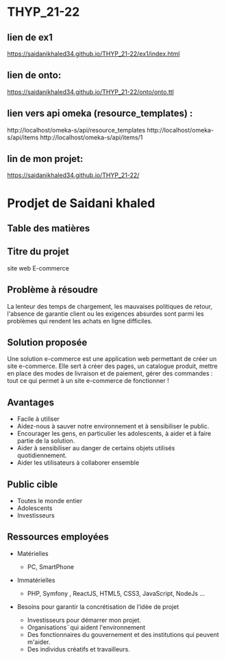 # THYP_21-22
## lien de ex1
https://saidanikhaled34.github.io/THYP_21-22/ex1/index.html



## lien de onto:
https://saidanikhaled34.github.io/THYP_21-22/onto/onto.ttl

## lien vers api omeka (resource_templates) :

http://localhost/omeka-s/api/resource_templates
http://localhost/omeka-s/api/items
http://localhost/omeka-s/api/items/1

## lin de mon projet:
https://saidanikhaled34.github.io/THYP_21-22/
# Prodjet de Saidani khaled
## Table des matières


## Titre du projet
site web E-commerce

## Problème à résoudre
La lenteur des temps de chargement, les mauvaises politiques de retour, l'absence de garantie client ou les exigences absurdes sont parmi les problèmes qui rendent les achats en ligne difficiles.

## Solution proposée
Une solution e-commerce est une application web permettant de créer un site e-commerce. Elle sert à créer des pages, un catalogue produit, mettre en place des modes de livraison et de paiement, gérer des commandes : tout ce qui permet à un site e-commerce de fonctionner !


## Avantages

- Facile à utiliser
- Aidez-nous à sauver notre environnement et à sensibiliser le public.
- Encourager les gens, en particulier les adolescents, à aider et à faire partie de la solution.
- Aider à sensibiliser au danger de certains objets utilisés quotidiennement.
- Aider les utilisateurs à collaborer ensemble 

## Public cible 
* Toutes le monde entier 
* Adolescents 
* Investisseurs


## Ressources employées
* Matérielles
   * PC, SmartPhone

* Immatérielles
   * PHP, Symfony , ReactJS, HTML5, CSS3, JavaScript, NodeJs ...

* Besoins pour garantir la concrétisation de l’idée de projet
  * Investisseurs pour démarrer mon projet.
  * Organisations¨qui aident l'environnement
  * Des fonctionnaires du gouvernement et des institutions qui peuvent  m'aider.
  * Des individus créatifs et travailleurs.


